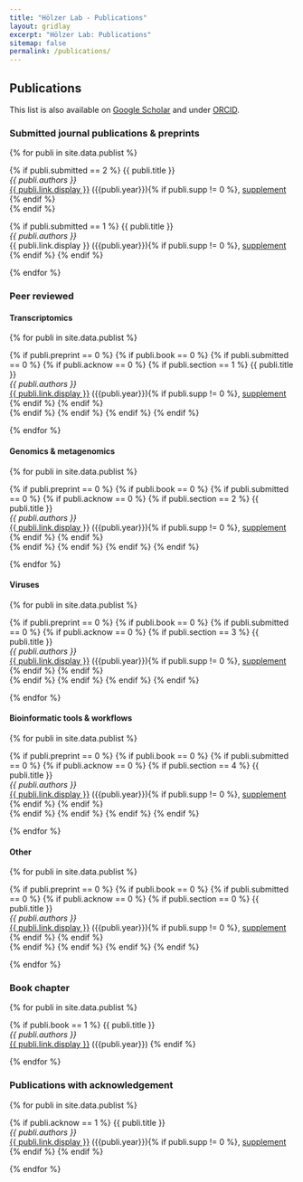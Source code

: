 ```yaml
---
title: "Hölzer Lab - Publications"
layout: gridlay
excerpt: "Hölzer Lab: Publications"
sitemap: false
permalink: /publications/
---
```


## Publications

This list is also available on [Google Scholar](https://scholar.google.de/citations?user=DMZ7Hc8AAAAJ) and under [ORCID](https://orcid.org/0000-0001-7090-8717).

### Submitted journal publications & preprints  

{% for publi in site.data.publist %}

{% if publi.submitted == 2 %}
  {{ publi.title }} <br />
  <em>{{ publi.authors }} </em><br />
  <a href="{{ publi.link.url }}">{{ publi.link.display }}</a> ({{publi.year}}){% if publi.supp != 0 %}, <a href="{{ publi.supp }}">supplement</a> {% endif %}  
{% endif %}

{% if publi.submitted == 1 %}
  {{ publi.title }} <br />
  <em>{{ publi.authors }} </em><br />
  {{ publi.link.display }} ({{publi.year}}){% if publi.supp != 0 %}, <a href="{{ publi.supp }}">supplement</a> {% endif %}
{% endif %}

{% endfor %}

### Peer reviewed

<!--TRANSCRIPTOMICS-->
  <h4>Transcriptomics</h4>
{% for publi in site.data.publist %}

  {% if publi.preprint == 0 %}
    {% if publi.book == 0 %}
    {% if publi.submitted == 0 %}
    {% if publi.acknow == 0 %}
    {% if publi.section == 1 %}
  {{ publi.title }} <br />
  <em>{{ publi.authors }} </em><br />
  <a href="{{ publi.link.url }}">{{ publi.link.display }}</a> ({{publi.year}}){% if publi.supp != 0 %}, <a href="{{ publi.supp }}">supplement</a> {% endif %}
  {% endif %}  
  {% endif %}
  {% endif %}
  {% endif %}
  {% endif %}
  
{% endfor %}

<!--GENOMICS-->
  <h4>Genomics & metagenomics</h4>
{% for publi in site.data.publist %}

  {% if publi.preprint == 0 %}
    {% if publi.book == 0 %}
    {% if publi.submitted == 0 %}
    {% if publi.acknow == 0 %}
    {% if publi.section == 2 %}
  {{ publi.title }} <br />
  <em>{{ publi.authors }} </em><br />
  <a href="{{ publi.link.url }}">{{ publi.link.display }}</a> ({{publi.year}}){% if publi.supp != 0 %}, <a href="{{ publi.supp }}">supplement</a> {% endif %}
  {% endif %}  
  {% endif %}
  {% endif %}
  {% endif %}
  {% endif %}
  
{% endfor %}

<!--VIRUSES-->
  <h4>Viruses</h4>
{% for publi in site.data.publist %}

  {% if publi.preprint == 0 %}
    {% if publi.book == 0 %}
    {% if publi.submitted == 0 %}
    {% if publi.acknow == 0 %}
    {% if publi.section == 3 %}
  {{ publi.title }} <br />
  <em>{{ publi.authors }} </em><br />
  <a href="{{ publi.link.url }}">{{ publi.link.display }}</a> ({{publi.year}}){% if publi.supp != 0 %}, <a href="{{ publi.supp }}">supplement</a> {% endif %}
  {% endif %}  
  {% endif %}
  {% endif %}
  {% endif %}
  {% endif %}
  
{% endfor %}

<!--TOOLS-->
  <h4>Bioinformatic tools & workflows</h4>
{% for publi in site.data.publist %}

  {% if publi.preprint == 0 %}
    {% if publi.book == 0 %}
    {% if publi.submitted == 0 %}
    {% if publi.acknow == 0 %}
    {% if publi.section == 4 %}
  {{ publi.title }} <br />
  <em>{{ publi.authors }} </em><br />
  <a href="{{ publi.link.url }}">{{ publi.link.display }}</a> ({{publi.year}}){% if publi.supp != 0 %}, <a href="{{ publi.supp }}">supplement</a> {% endif %}
  {% endif %}  
  {% endif %}
  {% endif %}
  {% endif %}
  {% endif %}
  
{% endfor %}


<!--MISC-->
  <h4>Other</h4>
{% for publi in site.data.publist %}

  {% if publi.preprint == 0 %}
    {% if publi.book == 0 %}
    {% if publi.submitted == 0 %}
    {% if publi.acknow == 0 %}
    {% if publi.section == 0 %}
  {{ publi.title }} <br />
  <em>{{ publi.authors }} </em><br />
  <a href="{{ publi.link.url }}">{{ publi.link.display }}</a> ({{publi.year}}){% if publi.supp != 0 %}, <a href="{{ publi.supp }}">supplement</a> {% endif %}
  {% endif %}  
  {% endif %}
  {% endif %}
  {% endif %}
  {% endif %}
  
{% endfor %}


### Book chapter

{% for publi in site.data.publist %}

  {% if publi.book == 1 %}
  {{ publi.title }} <br />
  <em>{{ publi.authors }} </em><br />
  <a href="{{ publi.link.url }}">{{ publi.link.display }}</a> ({{publi.year}})
  {% endif %}

{% endfor %}

### Publications with acknowledgement

{% for publi in site.data.publist %}

  {% if publi.acknow == 1 %}
  {{ publi.title }} <br />
  <em>{{ publi.authors }} </em><br />
  <a href="{{ publi.link.url }}">{{ publi.link.display }}</a> ({{publi.year}}){% if publi.supp != 0 %}, <a href="{{ publi.supp }}">supplement</a> {% endif %}
  {% endif %}  
  
{% endfor %}